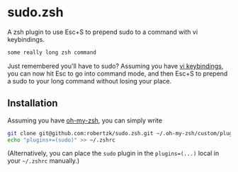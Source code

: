 sudo.zsh
========

A zsh plugin to use Esc+S to prepend sudo to a command with vi keybindings.

```bash
some really long zsh command
```

Just remembered you'll have to sudo? Assuming you have [vi keybindings](http://www.techrepublic.com/blog/linux-and-open-source/using-vi-key-bindings-in-bash-and-zsh/), you
can now hit Esc to go into command mode, and then Esc+S to prepend a sudo to your long command without losing your place.

Installation
--------

Assuming you have [oh-my-zsh](https://github.com/robbyrussell/oh-my-zsh), you can
simply write

```bash
git clone git@github.com:robertzk/sudo.zsh.git ~/.oh-my-zsh/custom/plugins/sudo
echo "plugins+=(sudo)" >> ~/.zshrc
```

(Alternatively, you can place the `sudo` plugin in the `plugins=(...)` local in your `~/.zshrc` manually.)

